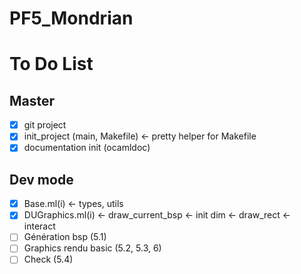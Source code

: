 # PF5_Mondrian

# To Do List

## Master
 - [x] git project
 - [x] init_project (main, Makefile) <- pretty helper for Makefile
 - [x] documentation init (ocamldoc)

## Dev mode
 - [x] Base.ml(i) <- types, utils
 - [x] DUGraphics.ml(i)
        <- draw_current_bsp
        <- init dim
        <- draw_rect
        <- interact
 - [ ] Génération bsp (5.1)
 - [ ] Graphics rendu basic (5.2, 5.3, 6)
 - [ ] Check (5.4)

